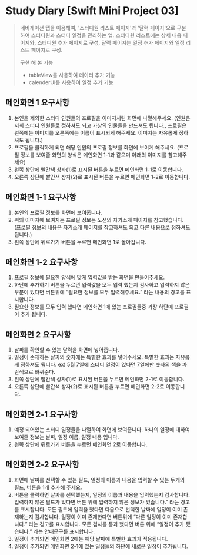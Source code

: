 # Study Diary [Swift Mini Project 03]
> 네비게이션 탭을 이용해여, '스터디원 리스트 페이지'과 '달력 페이지'으로 구분하여 스터디원과 스터디 일정을 관리하는 앱.
> 스터디원 리스트에는 상세 내용 페이지와, 스터디원 추가 페이지로 구성, 달력 페이지는 일정 추가 페이지와 일정 리스트 페이지로 구성.
> 
> 구현 해 본 기능
> - tableView를 사용하여 데이터 추가 기능
> - calenderUI를 사용하여 일정 추가 기능


## 메인화면 1 요구사항

1. 본인을 제외한 스터디 인원들의 프로필을 이미지처럼 화면에 나열해주세요. (인원은 저희 스터디 인원들로 정하셔도 되고 가상의 인물들을 만드셔도 됩니다., 프로필은 왼쪽에는 이미지를 오른쪽에는 이름이 표시되게 해주세요. 이미지는 자유롭게 정하셔도 됩니다.)
2. 프로필을 클릭하게 되면 해당 인원의 프로필 정보를 화면에 보이게 해주세요. (프로필 정보를 보여줄 화면의 양식은 메인화면 1-1과 같으며 아래의 이미지를 참고해주세요)
3. 왼쪽 상단에 빨간색 상자(1)로 표시된 버튼을 누르면 메인화면 1-1로 이동합니다.
4. 오른쪽 상단에 빨간색 상자(2)로 표시된 버튼을 누르면 메인화면 1-2로 이동합니다.




## 메인화면 1-1 요구사항

1. 본인의 프로필 정보를 화면에 보여줍니다.
2. 위의 이미지에 보여지는 프로필 정보는 노션의 자기소개 페이지를 참고했습니다. (프로필 정보의 내용은 자기소개 페이지를 참고하셔도 되고 다른 내용으로 정하셔도 됩니다.)
3. 왼쪽 상단에 뒤로가기 버튼을 누르면 메인화면 1로 돌아갑니다.





## 메인화면 1-2 요구사항

1. 프로필 정보에 필요한 양식에 맞게 입력값을 받는 화면을 만들어주세요.
2. 하단에 추가하기 버튼을 누르면 입력값을 모두 입력 했는지 검사하고 입력하지 않은 부분이 있다면 버튼위에 “필요한 정보를 모두 입력해주세요.” 라는 내용의 경고를 표시합니다.
3. 필요한 정보를 모두 입력 했다면 메인화면 1에 있는 프로필들중 가장 하단에 프로필이 추가 됩니다.





## 메인화면 2 요구사항

1. 날짜를 확인할 수 있는 달력을 화면에 넣어줍니다.
2. 일정이 존재하는 날짜의 숫자에는 특별한 효과를 넣어주세요. 특별한 효과는 자유롭게 정하셔도 됩니다. ex) 5월 7일에 스터디 일정이 있다면 7일에만 숫자의 색을 파란색으로 바꿔준다. 
3. 왼쪽 상단에 빨간색 상자(1)로 표시된 버튼을 누르면 메인화면 2-1로 이동합니다.
4. 오른쪽 상단에 빨간색 상자(2)로 표시된 버튼을 누르면 메인화면 2-2로 이동합니다.





## 메인화면 2-1 요구사항

1. 예정 되어있는 스터디 일정들을 나열하여 화면에 보여줍니다. 하나의 일정에 대하여 보여줄 정보는 날짜, 일정 이름, 일정 내용 입니다.
2. 왼쪽 상단에 뒤로가기 버튼을 누르면 메인화면 2로 이동합니다. 




## 메인화면 2-2 요구사항

1. 화면에 날짜를 선택할 수 있는 필드, 일정의 이름과 내용을 입력할 수 있는 두개의 필드, 버튼을 1개 추가해 주세요.
2. 버튼을 클릭하면 날짜를 선택했는지, 일정의 이름과 내용을 입력했는지 검사합니다. 입력하지 않은 필드가 있다면 버튼 위에 입력하지 않은 정보가 있습니다.” 라는 경고를 표시합니다. 모든 필드에 입력을 했다면 다음으로 선택한 날짜에 일정이 이미 존재하는지 검사합니다. 일정이 이미 존재한다면 버튼위에 “다른 일정이 이미 존재합니다.” 라는 경고를 표시합니다. 모든 검사를 통과 했다면 버튼 위에 “일정이 추가 됐습니다.” 라는 안내문구를 표시합니다.
3. 일정이 추가되면 메인화면 2에는 해당 날짜에 특별한 효과가 적용됩니다.
4. 일정이 추가되면 메인화면 2-1에 있는 일정들의 하단에 새로운 일정이 추가됩니다.
